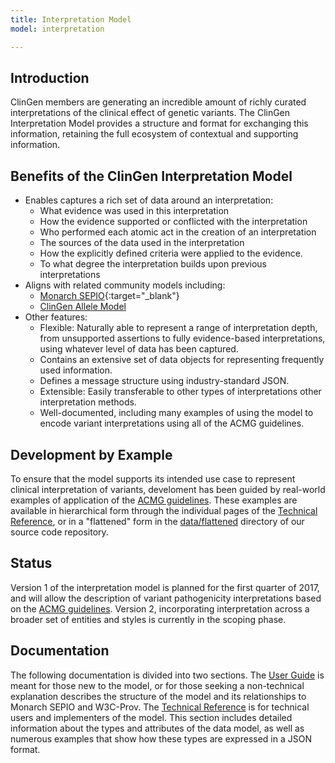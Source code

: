```yaml
---
title: Interpretation Model
model: interpretation

---
```


Introduction
------------

ClinGen members are generating an incredible amount of richly curated interpretations of the clinical effect of genetic variants.   The ClinGen Interpretation Model provides a structure and format for exchanging this information, retaining the full ecosystem of contextual and supporting information.

Benefits of the ClinGen Interpretation Model
--------------------------------------------

* Enables captures a rich set of data around an interpretation:
    * What evidence was used in this interpretation
    * How the evidence supported or conflicted with the interpretation
    * Who performed each atomic act in the creation of an interpretation
    * The sources of the data used in the interpretation
    * How the explicitly defined criteria were applied to the evidence.
    * To what degree the interpretation builds upon previous interpretations
* Aligns with related community models including:
    * [Monarch SEPIO](https://github.com/monarch-initiative/SEPIO-ontology/wiki){:target="_blank"}
    * [ClinGen Allele Model](http://datamodel.clinicalgenome.org/allele/master/index.html)
* Other features:
    * Flexible: Naturally able to represent a range of interpretation depth, from unsupported assertions to fully evidence-based interpretations, using whatever level of data has been captured.
    * Contains an extensive set of data objects for representing frequently used information.
    * Defines a message structure using industry-standard JSON.
    * Extensible: Easily transferable to other types of interpretations other interpretation methods.
    * Well-documented, including many examples of using the model to encode variant interpretations using all of the ACMG guidelines.

Development by Example
----------------------

To ensure that the model supports its intended use case to represent clinical interpretation of
variants, develoment has been guided by real-world examples of application of the [ACMG guidelines](http://www.nature.com/gim/journal/v17/n5/full/gim201530a.html). These examples are available in hierarchical form through the individual pages of the [Technical Reference](tech/), or in a "flattened" form in the [data/flattened](https://github.com/clingen-data-model/clingen-interpretation/tree/master/data/flattened) directory of our source code repository.

Status
------

Version 1 of the interpretation model is planned for the first quarter of 2017, and will allow the description of variant pathogenicity interpretations based on the [ACMG guidelines](http://www.nature.com/gim/journal/v17/n5/full/gim201530a.html).   Version 2, incorporating interpretation across a broader set of entities and styles is currently in the scoping phase.

Documentation
-------------

The following documentation is divided into two sections.  The [User Guide](user/) is meant for those new to the model, or for those seeking a non-technical explanation describes the structure of the model and its relationships to Monarch SEPIO and W3C-Prov.  The [Technical Reference](tech/) is for technical users and implementers of the model.  This section includes detailed information about the types and attributes of the data model, as well as numerous examples that show how these types are expressed in a JSON format.
